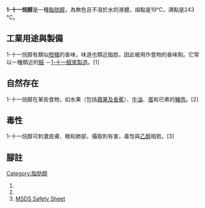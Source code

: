 **1-十一烷醇**是一種[脂肪醇](../Page/脂肪醇.md "wikilink")，為無色且不溶於水的液體，熔點是19°C，沸點是243
°C。

## 工業用途與製備

1-十一烷醇有類似[柑橘](../Page/柑橘.md "wikilink")的香味，味道也類近脂肪，因此被用作食物的香味劑。它常以一種類近的[醛](../Page/醛.md "wikilink")
－[1-十一醛來製造](https://zh.wikipedia.org/wiki/1-十一醛 "wikilink")。\[1\]

## 自然存在

1-十一烷醇在某些食物，如水果（包括[蘋果及](https://zh.wikipedia.org/wiki/蘋果 "wikilink")[香蕉](../Page/香蕉.md "wikilink")）、[牛油](https://zh.wikipedia.org/wiki/牛油 "wikilink")、[蛋](../Page/蛋.md "wikilink")和已煮的[豬肉](../Page/豬肉.md "wikilink")。\[2\]

## 毒性

1-十一烷醇可刺激皮膚、眼和肺部，攝取則有害，毒性與[乙醇](../Page/乙醇.md "wikilink")相若。\[3\]

## 腳註

[Category:脂肪醇](https://zh.wikipedia.org/wiki/Category:脂肪醇 "wikilink")

1.
2.
3.  [MSDS Safety Sheet](http://msds.chem.ox.ac.uk/UN/1-undecanol.html)